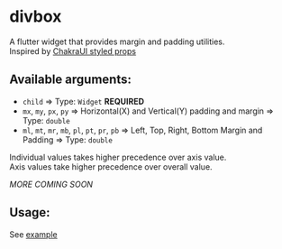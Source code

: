 
# divbox  
  
A flutter widget that provides margin and padding utilities.  
Inspired by [ChakraUI styled props](https://vue.chakra-ui.com/style-props)  
   
## Available arguments:  

- `child` => Type: `Widget`  **REQUIRED** 
- `mx`, `my`, `px`, `py` => Horizontal(X) and Vertical(Y) padding and margin => Type: `double`  
- `ml`, `mt`, `mr`, `mb`, `pl`, `pt`, `pr`, `pb` => Left, Top, Right, Bottom Margin and Padding => Type: `double`
  
Individual values takes higher precedence over axis value.  
Axis values take higher precedence over overall value.

*MORE COMING SOON*

## Usage:

See [example](./example)